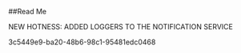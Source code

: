 ﻿##Read Me

NEW HOTNESS: ADDED LOGGERS TO THE NOTIFICATION SERVICE

3c5449e9-ba20-48b6-98c1-95481edc0468
